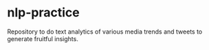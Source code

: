 # nlp-practice

Repository to do text analytics of various media trends and tweets to generate fruitful insights.
